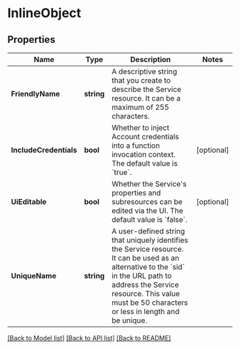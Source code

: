# InlineObject

## Properties

Name | Type | Description | Notes
------------ | ------------- | ------------- | -------------
**FriendlyName** | **string** | A descriptive string that you create to describe the Service resource. It can be a maximum of 255 characters. | 
**IncludeCredentials** | **bool** | Whether to inject Account credentials into a function invocation context. The default value is &#x60;true&#x60;. | [optional] 
**UiEditable** | **bool** | Whether the Service&#39;s properties and subresources can be edited via the UI. The default value is &#x60;false&#x60;. | [optional] 
**UniqueName** | **string** | A user-defined string that uniquely identifies the Service resource. It can be used as an alternative to the &#x60;sid&#x60; in the URL path to address the Service resource. This value must be 50 characters or less in length and be unique. | 

[[Back to Model list]](../README.md#documentation-for-models) [[Back to API list]](../README.md#documentation-for-api-endpoints) [[Back to README]](../README.md)


